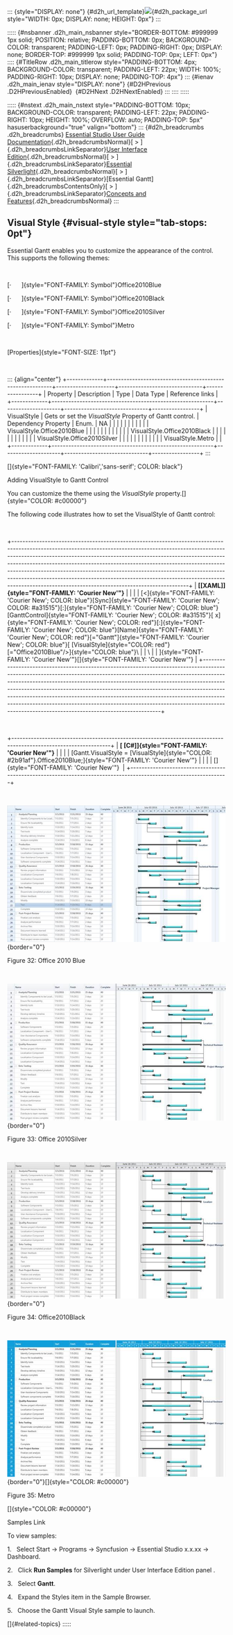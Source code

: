 ::: {style="DISPLAY: none"}
[](ms-xhelp:///?Id=d2h_url_template){#d2h_url_template}![](!package_url!){#d2h_package_url style="WIDTH: 0px; DISPLAY: none; HEIGHT: 0px"}
:::

::::: {#nsbanner .d2h_main_nsbanner style="BORDER-BOTTOM: #999999 1px solid; POSITION: relative; PADDING-BOTTOM: 0px; BACKGROUND-COLOR: transparent; PADDING-LEFT: 0px; PADDING-RIGHT: 0px; DISPLAY: none; BORDER-TOP: #999999 1px solid; PADDING-TOP: 0px; LEFT: 0px"}
:::: {#TitleRow .d2h_main_titlerow style="PADDING-BOTTOM: 4px; BACKGROUND-COLOR: transparent; PADDING-LEFT: 22px; WIDTH: 100%; PADDING-RIGHT: 10px; DISPLAY: none; PADDING-TOP: 4px"}
::: {#ienav .d2h_main_ienav style="DISPLAY: none"}
[](ms-xhelp:///?Id=48e7379b-95e2-43df-8a7e-5726bafff2d2){#D2HPrevious .D2HPreviousEnabled}  [](ms-xhelp:///?Id=d04e2304-3a17-454c-afa9-dac40381b8b3){#D2HNext .D2HNextEnabled}
:::
::::
:::::

::::: {#nstext .d2h_main_nstext style="PADDING-BOTTOM: 10px; BACKGROUND-COLOR: transparent; PADDING-LEFT: 22px; PADDING-RIGHT: 10px; HEIGHT: 100%; OVERFLOW: auto; PADDING-TOP: 5px" hasuserbackground="true" valign="bottom"}
::: {#d2h_breadcrumbs .d2h_breadcrumbs}
[Essential Studio User Guide Documentation](ms-xhelp:///?Id=12457748-09e3-4d74-a240-8e049cedf030){.d2h_breadcrumbsNormal}[ \> ]{.d2h_breadcrumbsLinkSeparator}[User Interface Edition](ms-xhelp:///?Id=c29296b7-531c-413b-a0ec-488ca1f7f669){.d2h_breadcrumbsNormal}[ \> ]{.d2h_breadcrumbsLinkSeparator}[Essential Silverlight](ms-xhelp:///?Id=66221bd1-ba2e-43c2-94a7-618f50e01d24){.d2h_breadcrumbsNormal}[ \> ]{.d2h_breadcrumbsLinkSeparator}[Essential Gantt]{.d2h_breadcrumbsContentsOnly}[ \> ]{.d2h_breadcrumbsLinkSeparator}[Concepts and Features](ms-xhelp:///?Id=00182e64-b79e-45a4-817a-bc3646aff2c1){.d2h_breadcrumbsNormal}
:::

## Visual Style {#visual-style style="tab-stops: 0pt"}

Essential Gantt enables you to customize the appearance of the control. This supports the following themes:

 

[·      ]{style="FONT-FAMILY: Symbol"}Office2010Blue

[·      ]{style="FONT-FAMILY: Symbol"}Office2010Black

[·      ]{style="FONT-FAMILY: Symbol"}Office2010Silver

[·      ]{style="FONT-FAMILY: Symbol"}Metro

 

[Properties]{style="FONT-SIZE: 11pt"}

 

::: {align="center"}
+-------------+----------------------------------------------------------+---------------------+------------------------------+-----------------+
| Property    | Description                                              | Type                | Data Type                    | Reference links |
+-------------+----------------------------------------------------------+---------------------+------------------------------+-----------------+
| VisualStyle | Gets or set the *VisualStyle* Property of Gantt control. | Dependency Property | Enum.                        | NA              |
|             |                                                          |                     |                              |                 |
|             |                                                          |                     | VisualStyle.Office2010Blue   |                 |
|             |                                                          |                     |                              |                 |
|             |                                                          |                     | VisualStyle.Office2010Black  |                 |
|             |                                                          |                     |                              |                 |
|             |                                                          |                     | VisualStyle.Office2010Silver |                 |
|             |                                                          |                     |                              |                 |
|             |                                                          |                     | VisualStyle.Metro            |                 |
+-------------+----------------------------------------------------------+---------------------+------------------------------+-----------------+
:::

[]{style="FONT-FAMILY: 'Calibri','sans-serif'; COLOR: black"} 

Adding VisualStyle to Gantt Control

You can customize the theme using the *VisualStyle* property.[]{style="COLOR: #c00000"}

The following code illustrates how to set the VisualStyle of Gantt control:

 

+---------------------------------------------------------------------------------------------------------------------------------------------------------------------------------------------------------------------------------------------------------------------------------------------------------------------------------------------------------------------------------------------------------------------------------------------------------------------------------------------------------------------------------------------------+
| **[\[XAML\]]{style="FONT-FAMILY: 'Courier New'"}**                                                                                                                                                                                                                                                                                                                                                                                                                                                                                                |
|                                                                                                                                                                                                                                                                                                                                                                                                                                                                                                                                                   |
| [\<]{style="FONT-FAMILY: 'Courier New'; COLOR: blue"}[Sync]{style="FONT-FAMILY: 'Courier New'; COLOR: #a31515"}[:]{style="FONT-FAMILY: 'Courier New'; COLOR: blue"}[GanttControl]{style="FONT-FAMILY: 'Courier New'; COLOR: #a31515"}[ x]{style="FONT-FAMILY: 'Courier New'; COLOR: red"}[:]{style="FONT-FAMILY: 'Courier New'; COLOR: blue"}[Name]{style="FONT-FAMILY: 'Courier New'; COLOR: red"}[=\"Gantt\"]{style="FONT-FAMILY: 'Courier New'; COLOR: blue"}[ [VisualStyle]{style="COLOR: red"}[=\"Office2010Blue\"/\>]{style="COLOR: blue"}\ |
| \                                                                                                                                                                                                                                                                                                                                                                                                                                                                                                                                                 |
| ]{style="FONT-FAMILY: 'Courier New'"}[]{style="FONT-FAMILY: 'Courier New'"}                                                                                                                                                                                                                                                                                                                                                                                                                                                                       |
+---------------------------------------------------------------------------------------------------------------------------------------------------------------------------------------------------------------------------------------------------------------------------------------------------------------------------------------------------------------------------------------------------------------------------------------------------------------------------------------------------------------------------------------------------+

 

+-----------------------------------------------------------------------------------------------------------------+
| **[ \[C#\]]{style="FONT-FAMILY: 'Courier New'"}**                                                               |
|                                                                                                                 |
| [Gantt.VisualStyle = [VisualStyle]{style="COLOR: #2b91af"}.Office2010Blue;]{style="FONT-FAMILY: 'Courier New'"} |
|                                                                                                                 |
| []{style="FONT-FAMILY: 'Courier New'"}                                                                          |
+-----------------------------------------------------------------------------------------------------------------+

 

![](ImagesExt/image63_33.jpg){border="0"}

Figure 32: Office 2010 Blue

 

![](ImagesExt/image63_34.jpg){border="0"}

Figure 33: Office 2010Silver

 

![](ImagesExt/image63_35.jpg){border="0"}

Figure 34: Office2010Black

 

![](ImagesExt/image63_36.jpg){border="0"}[]{style="COLOR: #c00000"}

Figure 35: Metro

[]{style="COLOR: #c00000"} 

Samples Link

To view samples:

1.   Select Start -\> Programs -\> Syncfusion -\> Essential Studio x.x.xx -\> Dashboard.

2.   Click **Run Samples** for Silverlight under User Interface Edition panel .

3.   Select **Gantt**.

4.   Expand the Styles item in the Sample Browser.

5.   Choose the Gantt Visual Style sample to launch.

[]{#related-topics}
:::::
